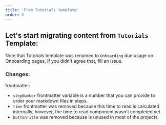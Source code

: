 ```yaml
---
title: 'From Tutorials template'
order: 3
---
```


## Let's start migrating content from `Tutorials` Template:

Note that Tutorials template was renamed to `Onboarding` due usage on Onboarding pages, If you didn't agree that, fill an issue.

### Changes:

frontmatter:

-   `stepNumber` frontmatter variable is a number that you can provide to order your markdown files in steps.
-   `time` frontmatter was removed because this time to read is calculated internally, however, the time to read component wasn't completed yet.
-   `buttonTitle` was removed because is unused in most of the projects.
